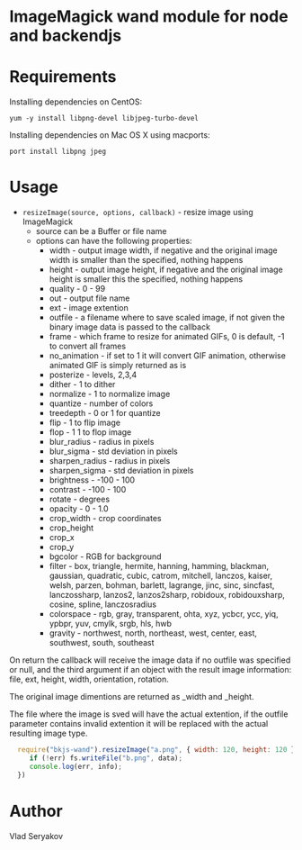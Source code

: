 # ImageMagick wand module for node and backendjs

# Requirements

Installing dependencies on CentOS:

    yum -y install libpng-devel libjpeg-turbo-devel

Installing dependencies on Mac OS X using macports:

    port install libpng jpeg


# Usage

 - `resizeImage(source, options, callback)` - resize image using ImageMagick
   - source can be a Buffer or file name
   - options can have the following properties:
     - width - output image width, if negative and the original image width is smaller than the specified, nothing happens
     - height - output image height, if negative and the original image height is smaller this the specified, nothing happens
     - quality - 0 - 99
     - out - output file name
     - ext - image extention
     - outfile - a filename where to save scaled image, if not given the binary image data is passed to the callback
     - frame - which frame to resize for animated GIFs, 0 is default, -1 to convert all frames
     - no_animation - if set to 1 it will convert GIF animation, otherwise animated GIF is simply returned as is
     - posterize - levels, 2,3,4
     - dither - 1 to dither
     - normalize - 1 to normalize image
     - quantize - number of colors
     - treedepth - 0 or 1 for quantize
     - flip - 1 to flip image
     - flop - 1 1 to flop image
     - blur_radius - radius in pixels
     - blur_sigma - std deviation in pixels
     - sharpen_radius - radius in pixels
     - sharpen_sigma - std deviation in pixels
     - brightness - -100 - 100
     - contrast - -100 - 100
     - rotate - degrees
     - opacity - 0 - 1.0
     - crop_width - crop coordinates
     - crop_height
     - crop_x
     - crop_y
     - bgcolor - RGB for background
     - filter - box, triangle, hermite, hanning, hamming, blackman, gaussian,
                quadratic, cubic, catrom, mitchell, lanczos, kaiser, welsh, parzen,
                bohman, barlett, lagrange, jinc, sinc, sincfast, lanczossharp, lanzos2,
                lanzos2sharp, robidoux, robidouxsharp, cosine, spline, lanczosradius
     - colorspace - rgb, gray, transparent, ohta, xyz, ycbcr, ycc, yiq, ypbpr, yuv,
                    cmylk, srgb, hls, hwb
     - gravity - northwest, north, northeast, west, center, east, southwest, south, southeast

  On return the callback will receive the image data if no outfile was specified or null, and the third
  argument if an object with the result image information: file, ext, height, width, orientation, rotation. 

  The original image dimentions are returned as _width and _height.

  The file where the image is sved will have the actual extention, if the outfile parameter contains invalid extention
  it will be replaced with the actual resulting image type.

```javascript
  require("bkjs-wand").resizeImage("a.png", { width: 120, height: 120 }, function(err, data, info) {
     if (!err) fs.writeFile("b.png", data);
     console.log(err, info);
  })
```

# Author

Vlad Seryakov

